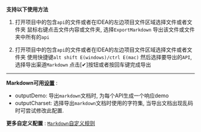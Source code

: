 **支持以下使用方法**

1. 打开项目中的包含`api`的文件或者在IDEA的左边项目文件区域选择文件或者文件夹
    鼠标右键点击文件内容或文件夹, 选择`ExportMarkdown`
    导出该文件或文件夹中所有的`api`

2. 打开项目中的包含`api`的文件或者在IDEA的左边项目文件区域选择文件或者文件夹
    使用快捷键`alt shift E(windows)/ctrl E(mac)`
    然后选择要导出的`API`,选择导出渠道`Markdown`
    点击[✔]按钮或者按回车键完成导出

---

**Markdown可用[设置](/setting/ide-setting.html)** :

 - outputDemo: 导出`markdown`文档时, 为每个API生成一个响应demo
 - outputCharset: 选择导出`markdown`文档时使用的字符集, 当导出文档出现乱码时可尝试修改此配置.

**更多自定义配置** : [`Markdown`自定义规则](/setting/markdown.html)